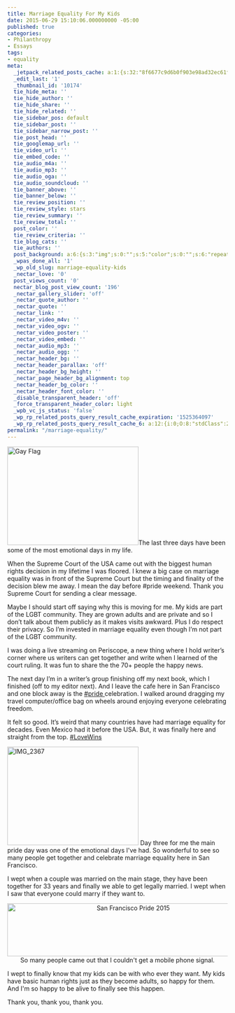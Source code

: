 ```yaml
---
title: Marriage Equality For My Kids
date: 2015-06-29 15:10:06.000000000 -05:00
published: true
categories:
- Philanthropy
- Essays
tags:
- equality
meta:
  _jetpack_related_posts_cache: a:1:{s:32:"8f6677c9d6b0f903e98ad32ec61f8deb";a:2:{s:7:"expires";i:1500578338;s:7:"payload";a:3:{i:0;a:1:{s:2:"id";i:655;}i:1;a:1:{s:2:"id";i:737;}i:2;a:1:{s:2:"id";i:1267;}}}}
  _edit_last: '1'
  _thumbnail_id: '10174'
  tie_hide_meta: ''
  tie_hide_author: ''
  tie_hide_share: ''
  tie_hide_related: ''
  tie_sidebar_pos: default
  tie_sidebar_post: ''
  tie_sidebar_narrow_post: ''
  tie_post_head: ''
  tie_googlemap_url: ''
  tie_video_url: ''
  tie_embed_code: ''
  tie_audio_m4a: ''
  tie_audio_mp3: ''
  tie_audio_oga: ''
  tie_audio_soundcloud: ''
  tie_banner_above: ''
  tie_banner_below: ''
  tie_review_position: ''
  tie_review_style: stars
  tie_review_summary: ''
  tie_review_total: ''
  post_color: ''
  tie_review_criteria: ''
  tie_blog_cats: ''
  tie_authors: ''
  post_background: a:6:{s:3:"img";s:0:"";s:5:"color";s:0:"";s:6:"repeat";s:0:"";s:10:"attachment";s:0:"";s:3:"hor";s:0:"";s:3:"ver";s:0:"";}
  _wpas_done_all: '1'
  _wp_old_slug: marriage-equality-kids
  _nectar_love: '0'
  post_views_count: '0'
  nectar_blog_post_view_count: '196'
  _nectar_gallery_slider: 'off'
  _nectar_quote_author: ''
  _nectar_quote: ''
  _nectar_link: ''
  _nectar_video_m4v: ''
  _nectar_video_ogv: ''
  _nectar_video_poster: ''
  _nectar_video_embed: ''
  _nectar_audio_mp3: ''
  _nectar_audio_ogg: ''
  _nectar_header_bg: ''
  _nectar_header_parallax: 'off'
  _nectar_header_bg_height: ''
  _nectar_page_header_bg_alignment: top
  _nectar_header_bg_color: ''
  _nectar_header_font_color: ''
  _disable_transparent_header: 'off'
  _force_transparent_header_color: light
  _wpb_vc_js_status: 'false'
  _wp_rp_related_posts_query_result_cache_expiration: '1525364097'
  _wp_rp_related_posts_query_result_cache_6: a:12:{i:0;O:8:"stdClass":2:{s:7:"post_id";s:5:"14801";s:5:"score";s:17:"37.75511330615859";}i:1;O:8:"stdClass":2:{s:7:"post_id";s:4:"7888";s:5:"score";s:17:"31.07591678776383";}i:2;O:8:"stdClass":2:{s:7:"post_id";s:4:"7824";s:5:"score";s:18:"29.803939254329364";}i:3;O:8:"stdClass":2:{s:7:"post_id";s:4:"7846";s:5:"score";s:18:"25.808821440166305";}i:4;O:8:"stdClass":2:{s:7:"post_id";s:4:"7173";s:5:"score";s:18:"25.407480049247525";}i:5;O:8:"stdClass":2:{s:7:"post_id";s:4:"8192";s:5:"score";s:17:"24.31439263646995";}i:6;O:8:"stdClass":2:{s:7:"post_id";s:4:"8023";s:5:"score";s:18:"22.300783157675887";}i:7;O:8:"stdClass":2:{s:7:"post_id";s:4:"7786";s:5:"score";s:18:"22.300783157675887";}i:8;O:8:"stdClass":2:{s:7:"post_id";s:3:"674";s:5:"score";s:18:"21.322933804077064";}i:9;O:8:"stdClass":2:{s:7:"post_id";s:3:"289";s:5:"score";s:18:"20.444770366152266";}i:10;O:8:"stdClass":2:{s:7:"post_id";s:3:"596";s:5:"score";s:18:"18.832502278276984";}i:11;O:8:"stdClass":2:{s:7:"post_id";s:3:"427";s:5:"score";s:18:"18.765269056629286";}}
permalink: "/marriage-equality/"
---
```

<p class="graf--h3"><img class="alignright wp-image-7894 size-medium" src="{{ site.baseurl }}/posts/2015/06/IMG_2361-300x225.jpg" alt="Gay Flag" width="300" height="225" />The last three days have been some of the most emotional days in my life.</p>
<p class="graf--p">When the Supreme Court of the USA came out with the biggest human rights decision in my lifetime I was floored. I knew a big case on marriage equality was in front of the Supreme Court but the timing and finality of the decision blew me away. I mean the day before #pride weekend. Thank you Supreme Court for sending a clear message.</p>
<p class="graf--p">Maybe I should start off saying why this is moving for me. My kids are part of the LGBT community. They are grown adults and are private and so I don’t talk about them publicly as it makes visits awkward. Plus I do respect their privacy. So I’m invested in marriage equality even though I’m not part of the LGBT community.</p>
<p class="graf--p">I was doing a live streaming on Periscope, a new thing where I hold writer’s corner where us writers can get together and write when I learned of the court ruling. It was fun to share the the 70+ people the happy news.</p>
<p class="graf--p">The next day I’m in a writer’s group finishing off my next book, which I finished (off to my editor next). And I leave the cafe here in San Francisco and one block away is the <a href="https://twitter.com/hashtag/pride?src=rela" target="_blank" rel="noopener">#pride </a>celebration. I walked around dragging my travel computer/office bag on wheels around enjoying everyone celebrating freedom.</p>
<p class="graf--p">It felt so good. It’s weird that many countries have had marriage equality for decades. Even Mexico had it before the USA. But, it was finally here and straight from the top. <a href="https://twitter.com/hashtag/lovewins?src=rela" target="_blank" rel="noopener">#LoveWins</a></p>
<p class="graf--p"><img class="alignright wp-image-7896 size-medium" src="{{ site.baseurl }}/posts/2015/06/IMG_2367-300x225.jpg" alt="IMG_2367" width="300" height="225" /> Day three for me the main pride day was one of the emotional days I've had. So wonderful to see so many people get together and celebrate marriage equality here in San Francisco.</p>
<p class="graf--p">I wept when a couple was married on the main stage, they have been together for 33 years and finally we able to get legally married. I wept when I saw that everyone could marry if they want to.</p>
<p class="graf--p" style="text-align: center;"><img class="aligncenter wp-image-7897 size-large" src="{{ site.baseurl }}/posts/2015/06/IMG_2377-560x121.jpg" alt="San Francisco Pride 2015" width="560" height="121" />So many people came out that I couldn't get a mobile phone signal.</p>
<p class="graf--p">I wept to finally know that my kids can be with who ever they want. My kids have basic human rights just as they become adults, so happy for them. And I'm so happy to be alive to finally see this happen.</p>
<p class="graf--p">Thank you, thank you, thank you.</p>
